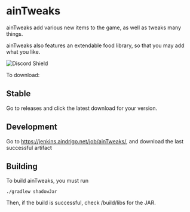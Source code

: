 # ainTweaks

ainTweaks add various new items to the game, as well as tweaks many things.  

ainTweaks also features an extendable food library, so that you may add what you like.  

![Discord Shield](https://discordapp.com/api/guilds/918222339659923458/widget.png?style=shield)


To download:

## Stable
Go to releases and click the latest download for your version.


## Development
Go to https://jenkins.aindrigo.net/job/ainTweaks/, and download the last successful artifact

## Building
To build ainTweaks, you must run  
```
./gradlew shadowJar
```  
Then, if the build is successful, check /build/libs for the JAR.
